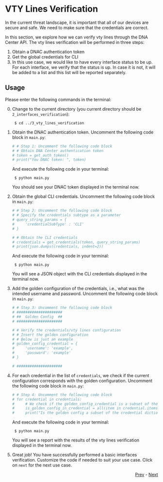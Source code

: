 # VTY Lines Verification
In the current threat landscape, it is important that all of our devices are secure and safe. We need to make sure that the credentials are correct.

In this section, we explore how we can verify vty lines through the DNA Center API. The vty lines verification will be performed in three steps: 

1. Obtain a DNAC authentication token
2. Get the global credentials for CLI
3. In this use case, we would like to have every interface status to be up. For each interface, we verify that the status is up. In case it is not, it will be added to a list and this list will be reported separately. 


## Usage

Please enter the following commands in the terminal:

0. Change to the current directory (you current directory should be `2_interfaces_verification`):

        $ cd ../3_vty_lines_verification

1. Obtain the DNAC authentication token. Uncomment the following code block in `main.py`:

    ```python
    # # Step 1: Uncomment the following code block
    # # Obtain DNA Center authentication token
    # token = get_auth_token()
    # print("You DNAC token: ", token)
    ```
    And execute the following code in your terminal:

        $ python main.py
    
    You should see your DNAC token displayed in the terminal now.

2. Obtain the global CLI credentials. Uncomment the following code block in `main.py`:

    ```python
    # # Step 2: Uncomment the following code block
    # # Specify the credentials subtype as a parameter
    # query_string_params = {
    #     'credentialSubType' : 'CLI'
    # }

    # # Obtain the CLI credentials
    # credentials = get_credentials(token, query_string_params)
    # print(json.dumps(credentials, indent=2))
    ```

    And execute the following code in your terminal:

        $ python main.py
    
    You will see a JSON object with the CLI credentials displayed in the terminal now.

3. Add the golden configuration of the credentials, i.e., what was the intended username and password. Uncomment the following code block in `main.py`:

    ```python
    # # Step 3: Uncomment the following code block
    # #####################
    # ##  Golden Config  ##
    # #####################

    # # Verify the credentials/vty lines configuration
    # # Insert the golden configuration
    # # Below is just an example
    # golden_config_credential = {
    #     'username': 'example',
    #     'password': 'example'
    # }

    # #####################
    ```
4. For each credential in the list of `credentials`, we check if the current configuration corresponds with the golden configuration. Uncomment the following code block in `main.py`:

    ```python
    # # Step 4: Uncomment the following code block
    # for credential in credentials:
    #     # We check if the golden_config_credential is a subset of the credential dictionary
    #     is_golden_config_in_credential = all(item in credential.items() for item in golden_config_credential.items())
    #     print("Is the golden config a subset of the credential dictionary? ", is_golden_config_in_credential)
    ```

    And execute the following code in your terminal:

        $ python main.py
    
    You will see a report with the results of the vty lines verification displayed in the terminal now.
    
5.  Great job! You have successfully performed a basic interfaces verification. Customize the code if needed to suit your use case. Click on `next` for the next use case. 

<div align="right">

   [Prev](../2_interfaces_verification) - [Next](../4_vrf_verification)
</div>

